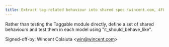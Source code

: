 ```yaml
---
title: Extract tag-related behaviour into shared spec (wincent.com, 4f817df)
---
```


Rather than testing the Taggable module directly, define a set of shared behaviours and test them in each model using "it\_should\_behave\_like".

Signed-off-by: Wincent Colaiuta &lt;win@wincent.com&gt;
